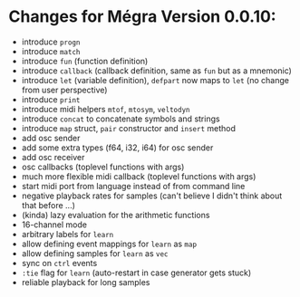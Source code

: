 # Changes for Mégra Version 0.0.10:

* introduce `progn`
* introduce `match`
* introduce `fun` (function definition)
* introduce `callback` (callback definition, same as `fun` but as a mnemonic)
* introduce `let` (variable definition), `defpart` now maps to `let` (no change from user perspective)
* introduce `print`
* introduce midi helpers `mtof`, `mtosym`, `veltodyn`
* introduce `concat` to concatenate symbols and strings
* introduce `map` struct, `pair` constructor and `insert` method
* add osc sender
* add some extra types (f64, i32, i64) for osc sender
* add osc receiver 
* osc callbacks (toplevel functions with args)
* much more flexible midi callback (toplevel functions with args)
* start midi port from language instead of from command line
* negative playback rates for samples (can't believe I didn't think about that before ...)
* (kinda) lazy evaluation for the arithmetic functions
* 16-channel mode
* arbitrary labels for `learn`
* allow defining event mappings for `learn` as `map`
* allow defining samples for `learn` as `vec`
* sync on `ctrl` events
* `:tie` flag for `learn` (auto-restart in case generator gets stuck)
* reliable playback for long samples
